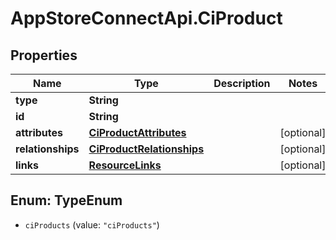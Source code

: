 # AppStoreConnectApi.CiProduct

## Properties

Name | Type | Description | Notes
------------ | ------------- | ------------- | -------------
**type** | **String** |  | 
**id** | **String** |  | 
**attributes** | [**CiProductAttributes**](CiProductAttributes.md) |  | [optional] 
**relationships** | [**CiProductRelationships**](CiProductRelationships.md) |  | [optional] 
**links** | [**ResourceLinks**](ResourceLinks.md) |  | [optional] 



## Enum: TypeEnum


* `ciProducts` (value: `"ciProducts"`)




